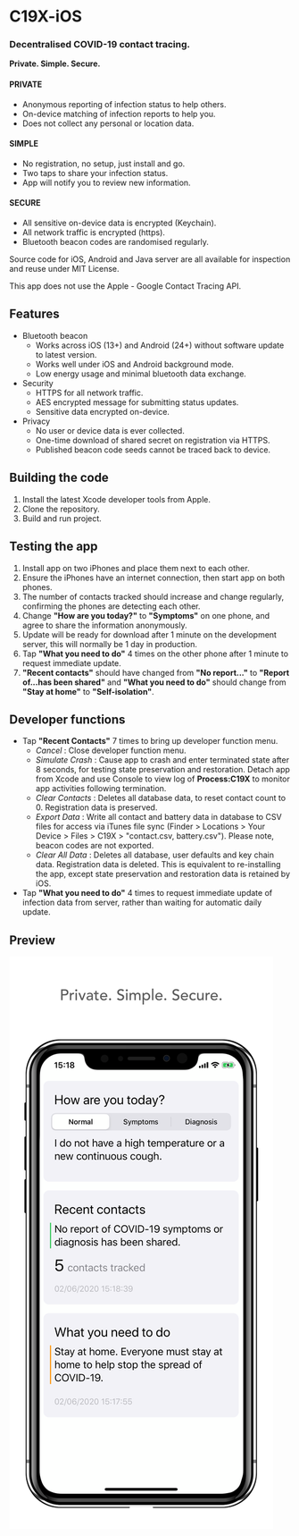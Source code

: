 # C19X-iOS

### Decentralised COVID-19 contact tracing.
**Private. Simple. Secure.**

#### PRIVATE
- Anonymous reporting of infection status to help others.
- On-device matching of infection reports to help you.
- Does not collect any personal or location data.

#### SIMPLE
- No registration, no setup, just install and go.
- Two taps to share your infection status.
- App will notify you to review new information.

#### SECURE
- All sensitive on-device data is encrypted (Keychain).
- All network traffic is encrypted (https).
- Bluetooth beacon codes are randomised regularly.

Source code for iOS, Android and Java server are all available for inspection and reuse under MIT License.

This app does not use the Apple - Google Contact Tracing API.

## Features

- Bluetooth beacon
  - Works across iOS (13+) and Android (24+) without software update to latest version.
  - Works well under iOS and Android background mode.
  - Low energy usage and minimal bluetooth data exchange.
- Security
  - HTTPS for all network traffic.
  - AES encrypted message for submitting status updates.
  - Sensitive data encrypted on-device.
- Privacy
  - No user or device data is ever collected.
  - One-time download of shared secret on registration via HTTPS.
  - Published beacon code seeds cannot be traced back to device.

## Building the code

1. Install the latest Xcode developer tools from Apple.
2. Clone the repository.
3. Build and run project.

## Testing the app

1. Install app on two iPhones and place them next to each other.
2. Ensure the iPhones have an internet connection, then start app on both phones.
3. The number of contacts tracked should increase and change regularly, confirming the phones are detecting each other.
4. Change **"How are you today?"** to **"Symptoms"** on one phone, and agree to share the information anonymously.
5. Update will be ready for download after 1 minute on the development server, this will normally be 1 day in production.
6. Tap **"What you need to do"** 4 times on the other phone after 1 minute to request immediate update.
7. **"Recent contacts"** should have changed from **"No report..."** to **"Report of...has been shared"** and **"What you need to do"** should change from **"Stay at home"** to **"Self-isolation"**.

## Developer functions

- Tap **"Recent Contacts"** 7 times to bring up developer function menu.
  - *Cancel* : Close developer function menu.
  - *Simulate Crash* : Cause app to crash and enter terminated state after 8 seconds, for testing state preservation and restoration. Detach app from Xcode and use Console to view log of **Process:C19X** to monitor app activities following termination.
  - *Clear Contacts* : Deletes all database data, to reset contact count to 0. Registration data is preserved.
  - *Export Data* : Write all contact and battery data in database to CSV files for access via iTunes file sync (Finder > Locations > Your Device > Files > C19X > "contact.csv, battery.csv"). Please note, beacon codes are not exported.
  - *Clear All Data* : Deletes all database, user defaults and key chain data. Registration data is deleted. This is equivalent to re-installing the app, except state preservation and restoration data is retained by iOS.
- Tap **"What you need to do"** 4 times to request immediate update of infection data from server, rather than waiting for automatic daily update.

## Preview

![](/Resources/images/AppStore-iPhone-6_5-01.png)
